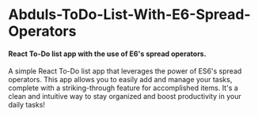 # Abduls-ToDo-List-With-E6-Spread-Operators

#### React To-Do list app with the use of E6's spread operators.

A simple React To-Do list app that leverages the power of ES6's spread operators. This app allows you to easily add and manage your tasks, complete with a striking-through feature for accomplished items. It's a clean and intuitive way to stay organized and boost productivity in your daily tasks!